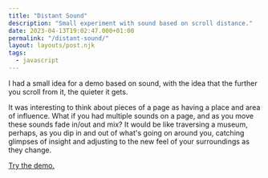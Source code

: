 ```yaml
---
title: "Distant Sound"
description: "Small experiment with sound based on scroll distance."
date: 2023-04-13T19:02:47.000+01:00
permalink: "/distant-sound/"
layout: layouts/post.njk
tags:
  - javascript
---
```


I had a small idea for a demo based on sound, with the idea that the further you scroll from it, the quieter it gets.

It was interesting to think about pieces of a page as having a place and area of influence. What if you had multiple sounds on a page, and as you move these sounds fade in/out and mix? It would be like traversing a museum, perhaps, as you dip in and out of what's going on around you, catching glimpses of insight and adjusting to the new feel of your surroundings as they change.

<a href="https://demos.tj.ie/distant-sound/">Try the demo.</a>